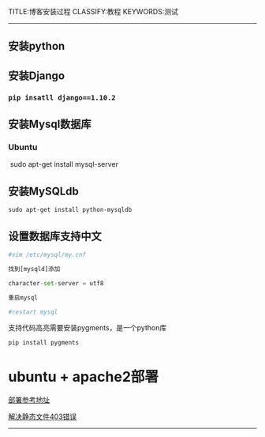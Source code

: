 TITLE:博客安装过程
CLASSIFY:教程
KEYWORDS:测试

------

## 安装python

## 安装Django

###	 `pip insatll django==1.10.2`

## 安装Mysql数据库

### Ubuntu

​	sudo apt-get install mysql-server

## 安装MySQLdb

`sudo apt-get install python-mysqldb`

## 设置数据库支持中文

```python
#vim /etc/mysql/my.cnf

找到[mysqld]添加

character-set-server = utf8

重启mysql

#restart mysql
```



支持代码高亮需要安装pygments，是一个python库

`pip install pygments`



# ubuntu + apache2部署



[部署参考地址](https://www.sitepoint.com/deploying-a-django-app-with-mod_wsgi-on-ubuntu-14-04/)

[解决静态文件403错误](解决静态文件403错误)



******